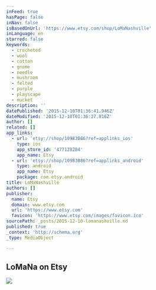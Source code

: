 ```yaml
---
inFeed: true
hasPage: false
inNav: false
isBasedOnUrl: 'https://www.etsy.com/shop/LoMaNashville'
inLanguage: en
starred: false
keywords:
  - crocheted
  - wool
  - cotton
  - gnome
  - needle
  - mushroom
  - felted
  - purple
  - playscape
  - mucket
description: ''
datePublished: '2015-12-10T01:36:41.946Z'
dateModified: '2015-12-10T01:36:27.816Z'
author: []
related: []
app_links:
  - url: 'etsy://shop/10983086?ref=applinks_ios'
    type: ios
    app_store_id: '477128284'
    app_name: Etsy
  - url: 'etsy://shop/10983086?ref=applinks_android'
    type: android
    app_name: Etsy
    package: com.etsy.android
title: LoMaNashville
authors: []
publisher:
  name: Etsy
  domain: www.etsy.com
  url: 'https://www.etsy.com'
  favicon: 'https://www.etsy.com/images/favicon.ico'
sourcePath: _posts/2015-12-10-lomanashville.md
published: true
_context: 'http://schema.org'
_type: MediaObject

---
```

<article style=""><h1>LoMaNa on Etsy</h1><img src="https://s3-us-west-2.amazonaws.com/the-grid-img/p/fa951a839c27f49a9de5649bcdb2f0d045dd6640.jpg" /></article>